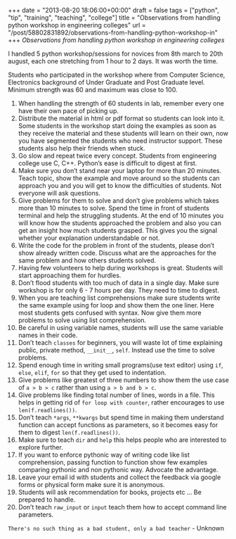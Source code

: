 +++
date = "2013-08-20 18:06:00+00:00"
draft = false
tags = ["python", "tip", "training", "teaching", "college"]
title = "Observations from handling python workshop in engineering colleges"
url = "/post/58802831892/observations-from-handling-python-workshop-in"
+++
_Observations from handling python workshop in engineering colleges_

I handled 5 python workshop/sessions for novices from 8th march to 20th august, each one stretching from 1 hour to 2 days. It was worth the time.

Students who participated in the workshop where from Computer Science, Electronics background of Under Graduate and Post Graduate level. Minimum strength was 60 and maximum was close to 100.

1.   When handling the strength of 60 students in lab, remember every one have their own pace of picking up.
2.   Distribute the material in html or pdf format so students can look into it. Some students in the workshop start doing the examples as soon as they receive the material and these students will learn on their own, now you have segmented the students who need instructor support. These students also help their friends when stuck.
3.   Go slow and repeat twice every concept. Students from engineering college use C, C++. Python’s ease is difficult to digest at first.
4.   Make sure you don’t stand near your laptop for more than 20 minutes. Teach topic, show the example and move around so the students can approach you and you will get to know the difficulties of students. Not everyone will ask questions.
5.   Give problems for them to solve and don’t give problems which takes more than 10 minutes to solve. Spend the time in front of students terminal and help the struggling students. At the end of 10 minutes you will know how the students approached the problem and also you can get an insight how much students grasped. This gives you the signal whether your explanation understandable or not.
6.   Write the code for the problem in front of the students, please don’t show already written code. Discuss what are the approaches for the same problem and how others students solved.
7.   Having few volunteers to help during workshops is great. Students will start approaching them for hurdles.
8.   Don’t flood students with too much of data in a single day. Make sure workshop is for only 6 - 7 hours per day. They need to time to digest.
9.   When you are teaching list comprehensions make sure students write the same example using for loop and show them the one liner. Here most students gets confused with syntax. Now give them more problems to solve using list comprehension.
10.   Be careful in using variable names, students will use the same variable names in their code.
11.   Don’t teach `` classes `` for beginners, you will waste lot of time explaining public, private method, `` __init__ ``, `` self ``. Instead use the time to solve problems.
12.   Spend enough time in writing small programs(use text editor) using `` if ``, `` else ``, `` elif ``, `` for `` so that they get used to indentation.
13.   Give problems like greatest of three numbers to show them the use case of `` a > b > c `` rather than using `` a > b and b > c ``.
14.   Give problems like finding total number of lines, words in a file. This helps in getting rid of `` for loop with counter ``, rather encourages to use `` len(f.readlines()) ``.
15.   Don’t teach `` *args ``, `` **kwargs `` but spend time in making them understand function can accept functions as parameters, so it becomes easy for them to digest `` len(f.readlines()) ``.
16.   Make sure to teach `` dir `` and `` help `` this helps people who are interested to explore further.
17.   If you want to enforce pythonic way of writing code like list comprehension, passing function to function show few examples comparing pythonic and non pythonic way. Advocate the advantage.
18.   Leave your email id with students and collect the feedback via google forms or physical form make sure it is anonymous.
19.   Students will ask recommendation for books, projects etc … Be prepared to handle.
20.   Don’t teach `` raw_input `` or `` input `` teach them how to accept command line parameters.

`` There's no such thing as a bad student, only a bad teacher `` - Unknown

